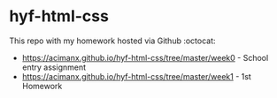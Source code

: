 # hyf-html-css
This repo with my homework hosted via Github :octocat:

- https://acimanx.github.io/hyf-html-css/tree/master/week0 - School entry assignment
- https://acimanx.github.io/hyf-html-css/tree/master/week1 - 1st Homework
